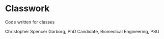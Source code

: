 # Classwork
Code written for classes

Christopher Spencer Garborg, PhD Candidate, Biomedical Engineering, PSU
